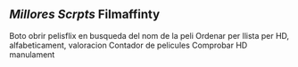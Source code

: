 ***Millores Scrpts***
Filmaffinty
-----------------------
Boto obrir pelisflix en busqueda del nom de la peli
Ordenar per llista per HD, alfabeticament, valoracion
Contador de pelicules 
Comprobar HD manulament
